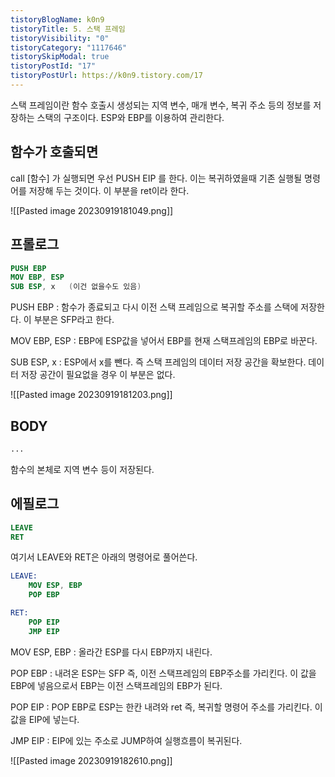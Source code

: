 ```yaml
---
tistoryBlogName: k0n9
tistoryTitle: 5. 스택 프레임
tistoryVisibility: "0"
tistoryCategory: "1117646"
tistorySkipModal: true
tistoryPostId: "17"
tistoryPostUrl: https://k0n9.tistory.com/17
---
```

스택 프레임이란 함수 호출시 생성되는 지역 변수, 매개 변수, 복귀 주소 등의 정보를 저장하는 스택의 구조이다. ESP와 EBP를 이용하여 관리한다.

## 함수가 호출되면

call \[함수] 가 실행되면 우선 PUSH EIP 를 한다. 이는 복귀하였을때 기존 실행될 명령어를 저장해 두는 것이다. 이 부분을 ret이라 한다.

![[Pasted image 20230919181049.png]]

## 프롤로그

```nasm
PUSH EBP
MOV EBP, ESP
SUB ESP, x   (이건 없을수도 있음)
```

PUSH EBP : 함수가 종료되고 다시 이전 스택 프레임으로 복귀할 주소를 스택에 저장한다. 이 부분은 SFP라고 한다.

MOV EBP, ESP : EBP에 ESP값을 넣어서 EBP를 현재 스택프레임의 EBP로 바꾼다.

SUB ESP, x : ESP에서 x를 뺀다. 즉 스택 프레임의 데이터 저장 공간을 확보한다. 데이터 저장 공간이 필요없을 경우 이 부분은 없다.

![[Pasted image 20230919181203.png]]


## BODY

```nasm
...
```

함수의 본체로 지역 변수 등이 저장된다.

## 에필로그

```nasm
LEAVE
RET
```

여기서 LEAVE와 RET은 아래의 명령어로 풀어쓴다.

```nasm
LEAVE:
	MOV ESP, EBP
	POP EBP 
```

```nasm
RET:
	POP EIP
	JMP EIP
```

MOV ESP, EBP : 올라간 ESP를 다시 EBP까지 내린다.

POP EBP : 내려온 ESP는 SFP 즉, 이전 스택프레임의 EBP주소를 가리킨다. 이 값을 EBP에 넣음으로서 EBP는 이전 스택프레임의 EBP가 된다.

POP EIP : POP EBP로 ESP는 한칸 내려와 ret 즉, 복귀할 명령어 주소를 가리킨다. 이 값을 EIP에 넣는다.

JMP EIP : EIP에 있는 주소로 JUMP하여 실행흐름이 복귀된다.

![[Pasted image 20230919182610.png]]
